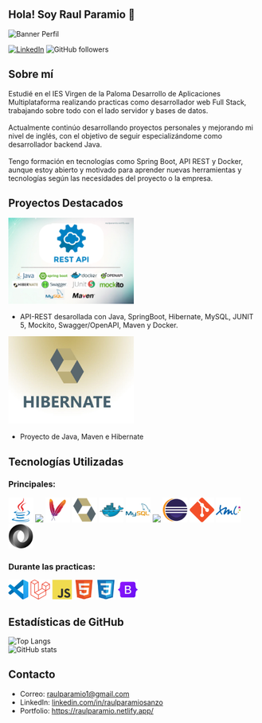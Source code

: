 ## Hola! Soy Raul Paramio 👋
![Banner Perfil](https://github.com/RaulParamio/RaulParamio/blob/main/BannerGitHubRaul.png)

[![LinkedIn](https://img.shields.io/badge/-LinkedIn-blue?style=flat-square&logo=LinkedIn&logoColor=white&link=https://www.linkedin.com/in/raulparamiosanzo/)](https://www.linkedin.com/in/raulparamiosanzo/)
![GitHub followers](https://img.shields.io/github/followers/RaulParamio)

## Sobre mí
Estudié en el IES Virgen de la Paloma Desarrollo de Aplicaciones Multiplataforma realizando practicas como desarrollador web Full Stack, trabajando sobre todo con el lado servidor y bases de datos.<br><br>
Actualmente continúo desarrollando proyectos personales y mejorando mi nivel de inglés, con el objetivo de seguir especializándome como desarrollador backend Java.<br><br>
Tengo formación en tecnologías como Spring Boot, API REST y Docker, aunque estoy abierto y motivado para aprender nuevas herramientas y tecnologías según las necesidades del proyecto o la empresa.

## Proyectos Destacados
<a href="https://github.com/RaulParamio/SpringClientesAPI"><img src="https://github.com/RaulParamio/SpringClientesAPI/blob/main/images/springapi2.png" style="height: 50%; width:50%;" /></a>
- API-REST desarollada con Java, SpringBoot, Hibernate, MySQL, JUNIT 5, Mockito, Swagger/OpenAPI, Maven y Docker.

<a href="https://github.com/RaulParamio/Hibernate"><img src="https://github.com/RaulParamio/Hibernate/blob/master/Images/Hibernate_image.jpg" style="height: 50%; width:50%;" /></a>
- Proyecto de Java, Maven e Hibernate



## Tecnologías Utilizadas
### Principales:
<div>
  <img src="https://raw.githubusercontent.com/devicons/devicon/master/icons/java/java-original.svg" width="50"/>
  <img src="https://cdn.simpleicons.org/springboot" width="50"/>
  <img src="https://raw.githubusercontent.com/devicons/devicon/master/icons/maven/maven-original.svg" width="50"/>
  <img src="https://raw.githubusercontent.com/devicons/devicon/master/icons/hibernate/hibernate-original.svg" width="50"/>
   <img src="https://raw.githubusercontent.com/devicons/devicon/master/icons/docker/docker-original.svg" width="50"/>
  <img src="https://raw.githubusercontent.com/devicons/devicon/master/icons/mysql/mysql-original-wordmark.svg" width="50"/>
  <img src="https://cdn.jsdelivr.net/gh/devicons/devicon@latest/icons/intellij/intellij-original.svg" width="50"/>
  <img src="https://raw.githubusercontent.com/devicons/devicon/master/icons/eclipse/eclipse-original.svg" width="50"/>
  <img src="https://raw.githubusercontent.com/devicons/devicon/master/icons/git/git-original.svg" width="50"/>
  <img src="https://raw.githubusercontent.com/devicons/devicon/master/icons/xml/xml-original.svg" width="50"/>
  <img src="https://raw.githubusercontent.com/devicons/devicon/master/icons/json/json-original.svg" width="50"/>
</div>

  ### Durante las practicas:
<div>
  <img src="https://raw.githubusercontent.com/devicons/devicon/master/icons/vscode/vscode-original.svg" width="40"/> 
  <img src="https://raw.githubusercontent.com/devicons/devicon/master/icons/laravel/laravel-original.svg" width="40"/>
  <img src="https://raw.githubusercontent.com/devicons/devicon/master/icons/javascript/javascript-original.svg" width="40"/>
  <img src="https://raw.githubusercontent.com/devicons/devicon/master/icons/html5/html5-original.svg" width="40"/>
  <img src="https://raw.githubusercontent.com/devicons/devicon/master/icons/css3/css3-original.svg" width="40"/>
  <img src="https://raw.githubusercontent.com/devicons/devicon/master/icons/bootstrap/bootstrap-original.svg" width="40"/> 
</div>

  
## Estadísticas de GitHub

![Top Langs](https://github-readme-stats.vercel.app/api/top-langs/?username=RaulParamio&layout=compact)
<br>
![GitHub stats](https://github-readme-stats.vercel.app/api?username=RaulParamio&show_icons=true)


## Contacto

- Correo: [raulparamio1@gmail.com](mailto:raulparamio1@gmail.com)
- LinkedIn: [linkedin.com/in/raulparamiosanzo](https://www.linkedin.com/in/raulparamiosanzo/)
- Portfolio: https://raulparamio.netlify.app/

<!--
**RaulParamio/RaulParamio** is a ✨ _special_ ✨ repository because its `README.md` (this file) appears on your GitHub profile.

Here are some ideas to get you started:

- 🔭 I’m currently working on ...
- 🌱 I’m currently learning ...
- 👯 I’m looking to collaborate on ...
- 🤔 I’m looking for help with ...
- 💬 Ask me about ...
- 📫 How to reach me: ...
- 😄 Pronouns: ...
- ⚡ Fun fact: ...
-->
